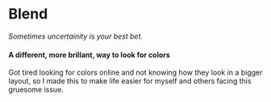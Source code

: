 Blend
=====
<i>Sometimes uncertainity is your best bet.</i>

<h4>A different, more brillant, way to look for colors</h4>
Got tired looking for colors online and not knowing how they look in a bigger layout, so I made this to make life easier for myself and others facing this gruesome issue. 
